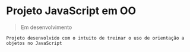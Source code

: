<h1> Projeto JavaScript em OO</h1>

> Em desenvolvimento

```
Projeto desenvolvido com o intuito de treinar o uso de orientação a objetos no JavaScript
```